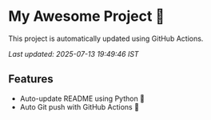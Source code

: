 # My Awesome Project 🚀

This project is automatically updated using GitHub Actions.

_Last updated: 2025-07-13 19:49:46 IST_

## Features
- Auto-update README using Python 🐍
- Auto Git push with GitHub Actions 🤖
